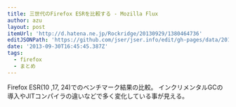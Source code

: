 ```yaml
---
title: 三世代のFirefox ESRを比較する - Mozilla Flux
author: azu
layout: post
itemUrl: 'http://d.hatena.ne.jp/Rockridge/20130929/1380464736'
editJSONPath: 'https://github.com/jser/jser.info/edit/gh-pages/data/2013/09/index.json'
date: '2013-09-30T16:45:45.387Z'
tags:
  - firefox
  - まとめ
---
```

Firefox ESR(10 ,17, 24)でのベンチマーク結果の比較。
インクリメンタルGCの導入やJITコンパイラの違いなどで多く変化している事が見える。
